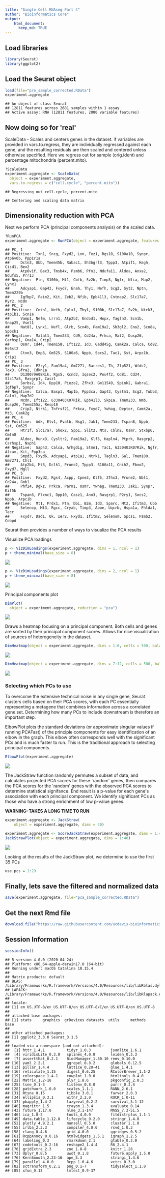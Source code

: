```yaml
---
title: "Single Cell RNAseq Part 4"
author: "Bioinformatics Core"
output:
    html_document:
      keep_md: TRUE
---
```


## Load libraries

```r
library(Seurat)
library(ggplot2)
```

## Load the Seurat object

```r
load(file="pre_sample_corrected.RData")
experiment.aggregate
```

```
## An object of class Seurat 
## 12811 features across 2681 samples within 1 assay 
## Active assay: RNA (12811 features, 2000 variable features)
```


## Now doing so for 'real'

ScaleData - Scales and centers genes in the dataset. If variables are provided in vars.to.regress, they are individually regressed against each gene, and the resulting residuals are then scaled and centered unless otherwise specified. Here we regress out for sample (orig.ident) and percentage mitochondria (percent.mito).


```r
?ScaleData
experiment.aggregate <- ScaleData(
  object = experiment.aggregate,
  vars.to.regress = c("cell.cycle", "percent.mito"))
```

```
## Regressing out cell.cycle, percent.mito
```

```
## Centering and scaling data matrix
```

## Dimensionality reduction with PCA

Next we perform PCA (principal components analysis) on the scaled data.  


```r
?RunPCA
experiment.aggregate <- RunPCA(object = experiment.aggregate, features = VariableFeatures(object = experiment.aggregate))
```

```
## PC_ 1 
## Positive:  Txn1, Sncg, Fxyd2, Lxn, Fez1, Rgs10, S100a10, Synpr, Atp6v0b, Ppp1r1a 
## 	   Dctn3, Ubb, Tmem45b, Rabac1, Sh3bgrl3, Tppp3, Atpif1, Hagh, Cisd1, Bex2 
## 	   Atp6v1f, Bex3, Tmsb4x, Psmb6, Pfn1, Ndufa11, Aldoa, Anxa2, Ndufs5, Prr13 
## Negative:  Ptn, S100b, Mt1, Cbfb, Sv2b, Timp3, Ngfr, Nfia, Map2, Lynx1 
## 	   Adcyap1, Gap43, Fxyd7, Enah, Thy1, Nefh, Scg2, Syt2, Nptn, Tmem229b 
## 	   Igfbp7, Faim2, Kit, Zeb2, Nfib, Epb41l3, Cntnap2, Slc17a7, Ryr2, Ncdn 
## PC_ 2 
## Positive:  Cntn1, Nefh, Cplx1, Thy1, S100b, Slc17a7, Sv2b, Ntrk3, Atp1b1, Scn1a 
## 	   Vamp1, Nefm, Lrrn1, Atp2b2, Endod1, Hopx, Tagln3, Scn1b, Snap25, Vsnl1 
## 	   Nat8l, Lynx1, Nefl, Glrb, Scn4b, Fam19a2, Sh3gl2, Eno2, Scn8a, Spock1 
## Negative:  Malat1, Tmem233, Cd9, Cd24a, Prkca, Mal2, Dusp26, Carhsp1, Gna14, Crip2 
## 	   Osmr, Cd44, Tmem158, Ift122, Id3, Gadd45g, Camk2a, Calca, Cd82, Hs6st2 
## 	   Ctxn3, Emp3, Gm525, S100a6, Nppb, Socs2, Tac1, Sst, Arpc1b, Crip1 
## PC_ 3 
## Positive:  P2ry1, Fam19a4, Gm7271, Rarres1, Th, Zfp521, Wfdc2, Tox3, Gfra2, Cdkn1a 
## 	   D130079A08Rik, Rgs5, Kcnd3, Iqsec2, Pou4f2, Cd81, Cd34, Slc17a8, Rasgrp1, Casz1 
## 	   Sorbs2, Id4, Dpp10, Piezo2, Zfhx3, Gm11549, Spink2, Gabra1, Igfbp7, Synpr 
## Negative:  Calca, Basp1, Map1b, Ppp3ca, Gap43, Cystm1, Scg2, Tubb3, Calm1, Map7d2 
## 	   Ncdn, Ift122, 6330403K07Rik, Epb41l3, Skp1a, Tmem233, Nmb, Dusp26, Tmem255a, Resp18 
## 	   Crip2, Ntrk1, Tnfrsf21, Prkca, Fxyd7, Ywhag, Deptor, Camk2a, Mt3, Camk2g 
## PC_ 4 
## Positive:  Adk, Etv1, Pvalb, Nsg1, Jak1, Tmem233, Tspan8, Nppb, Sst, Gm525 
## 	   Htr1f, Slc17a7, Shox2, Spp1, Slit2, Nts, Cbln2, Osmr, Stxbp6, Cmtm8 
## 	   Aldoc, Runx3, Cysltr2, Fam19a2, Klf5, Hapln4, Ptprk, Rasgrp2, Carhsp1, Nxph1 
## Negative:  Gap43, Calca, Arhgdig, Stmn1, Tac1, 6330403K07Rik, Ngfr, Alcam, Kit, Ppp3ca 
## 	   Smpd3, Fxyd6, Adcyap1, Atp1a1, Ntrk1, Tagln3, Gal, Tmem100, Gm7271, Chl1 
## 	   Atp2b4, Mt3, Dclk1, Prune2, Tppp3, S100a11, Cnih2, Fbxo2, Fxyd7, Mgll 
## PC_ 5 
## Positive:  Fxyd2, Rgs4, Acpp, Cpne3, Klf5, Zfhx3, Prune2, Nbl1, Cd24a, Gnb1 
## 	   Phf24, Dgkz, Prkca, Parm1, Osmr, Ywhag, Tmem233, Jak1, Synpr, Kif5b 
## 	   Tspan8, Plxnc1, Dpp10, Casz1, Ano3, Rasgrp1, P2ry1, Socs2, Nppb, Arpc1b 
## Negative:  Mt1, Prdx1, Ptn, Dbi, B2m, Id3, Sparc, Mt2, Ifitm3, Ubb 
## 	   Selenop, Mt3, Rgcc, Cryab, Timp3, Apoe, Uqcrb, Hspa1a, Phlda1, Tecr 
## 	   Fxyd7, Dad1, Qk, Ier2, Fxyd1, Ifitm2, Selenom, Spcs1, Psmb2, Cebpd
```

Seurat then provides a number of ways to visualize the PCA results

Visualize PCA loadings

```r
p <- VizDimLoadings(experiment.aggregate, dims = 1, ncol = 1)
p + theme_minimal(base_size = 8)
```

![](scRNA_Workshop-PART4_files/figure-html/unnamed-chunk-5-1.png)<!-- -->

```r
p <- VizDimLoadings(experiment.aggregate, dims = 2, ncol = 1)
p + theme_minimal(base_size = 8)
```

![](scRNA_Workshop-PART4_files/figure-html/unnamed-chunk-5-2.png)<!-- -->

Principal components plot

```r
DimPlot(
  object = experiment.aggregate, reduction = "pca")
```

![](scRNA_Workshop-PART4_files/figure-html/unnamed-chunk-6-1.png)<!-- -->

Draws a heatmap focusing on a principal component. Both cells and genes are sorted by their principal component scores. Allows for nice visualization of sources of heterogeneity in the dataset.


```r
DimHeatmap(object = experiment.aggregate, dims = 1:6, cells = 500, balanced = TRUE)
```

![](scRNA_Workshop-PART4_files/figure-html/unnamed-chunk-7-1.png)<!-- -->

```r
DimHeatmap(object = experiment.aggregate, dims = 7:12, cells = 500, balanced = TRUE)
```

![](scRNA_Workshop-PART4_files/figure-html/unnamed-chunk-7-2.png)<!-- -->

### Selecting which PCs to use
To overcome the extensive technical noise in any single gene, Seurat clusters cells based on their PCA scores, with each PC essentially representing a metagene that combines information across a correlated gene set. Determining how many PCs to include downstream is therefore an important step.

ElbowPlot plots the standard deviations (or approximate singular values if running PCAFast) of the principle components for easy identification of an elbow in the graph. This elbow often corresponds well with the significant PCs and is much faster to run.  This is the traditional approach to selecting principal components.


```r
ElbowPlot(experiment.aggregate)
```

![](scRNA_Workshop-PART4_files/figure-html/unnamed-chunk-8-1.png)<!-- -->

The JackStraw function randomly permutes a subset of data, and calculates projected PCA scores for these 'random' genes, then compares the PCA scores for the 'random' genes with the observed PCA scores to determine statistical signifance. End result is a p-value for each gene's association with each principal component. We identify significant PCs as those who have a strong enrichment of low p-value genes.

__WARNING: TAKES A LONG TIME TO RUN__

```r
experiment.aggregate <- JackStraw(
    object = experiment.aggregate, dims = 40)
```


```r
experiment.aggregate <- ScoreJackStraw(experiment.aggregate, dims = 1:40)
JackStrawPlot(object = experiment.aggregate, dims = 1:40)
```

![](scRNA_Workshop-PART4_files/figure-html/unnamed-chunk-10-1.png)<!-- -->

Looking at the results of the JackStraw plot, we determine to use the first 35 PCs

```r
use.pcs = 1:29
```

## Finally, lets save the filtered and normalized data

```r
save(experiment.aggregate, file="pca_sample_corrected.RData")
```

## Get the next Rmd file

```r
download.file("https://raw.githubusercontent.com/ucdavis-bioinformatics-training/2019-single-cell-RNA-sequencing-Workshop-UCD_UCSF/master/scrnaseq_analysis/scRNA_Workshop-PART5.Rmd", "scRNA_Workshop-PART5.Rmd")
```

## Session Information

```r
sessionInfo()
```

```
## R version 4.0.0 (2020-04-24)
## Platform: x86_64-apple-darwin17.0 (64-bit)
## Running under: macOS Catalina 10.15.4
## 
## Matrix products: default
## BLAS:   /Library/Frameworks/R.framework/Versions/4.0/Resources/lib/libRblas.dylib
## LAPACK: /Library/Frameworks/R.framework/Versions/4.0/Resources/lib/libRlapack.dylib
## 
## locale:
## [1] en_US.UTF-8/en_US.UTF-8/en_US.UTF-8/C/en_US.UTF-8/en_US.UTF-8
## 
## attached base packages:
## [1] stats     graphics  grDevices datasets  utils     methods   base     
## 
## other attached packages:
## [1] ggplot2_3.3.0 Seurat_3.1.5 
## 
## loaded via a namespace (and not attached):
##  [1] httr_1.4.1          tidyr_1.0.3         jsonlite_1.6.1     
##  [4] viridisLite_0.3.0   splines_4.0.0       leiden_0.3.3       
##  [7] assertthat_0.2.1    BiocManager_1.30.10 renv_0.10.0        
## [10] yaml_2.2.1          ggrepel_0.8.2       globals_0.12.5     
## [13] pillar_1.4.4        lattice_0.20-41     glue_1.4.1         
## [16] reticulate_1.15     digest_0.6.25       RColorBrewer_1.1-2 
## [19] colorspace_1.4-1    cowplot_1.0.0       htmltools_0.4.0    
## [22] Matrix_1.2-18       plyr_1.8.6          pkgconfig_2.0.3    
## [25] tsne_0.1-3          listenv_0.8.0       purrr_0.3.4        
## [28] patchwork_1.0.0     scales_1.1.1        RANN_2.6.1         
## [31] Rtsne_0.15          tibble_3.0.1        farver_2.0.3       
## [34] ellipsis_0.3.1      withr_2.2.0         ROCR_1.0-11        
## [37] pbapply_1.4-2       lazyeval_0.2.2      survival_3.1-12    
## [40] magrittr_1.5        crayon_1.3.4        evaluate_0.14      
## [43] future_1.17.0       nlme_3.1-147        MASS_7.3-51.5      
## [46] ica_1.0-2           tools_4.0.0         fitdistrplus_1.1-1 
## [49] data.table_1.12.8   lifecycle_0.2.0     stringr_1.4.0      
## [52] plotly_4.9.2.1      munsell_0.5.0       cluster_2.1.0      
## [55] irlba_2.3.3         compiler_4.0.0      rsvd_1.0.3         
## [58] rlang_0.4.6         grid_4.0.0          ggridges_0.5.2     
## [61] RcppAnnoy_0.0.16    htmlwidgets_1.5.1   igraph_1.2.5       
## [64] labeling_0.3        rmarkdown_2.1       gtable_0.3.0       
## [67] codetools_0.2-16    reshape2_1.4.4      R6_2.4.1           
## [70] gridExtra_2.3       zoo_1.8-8           knitr_1.28         
## [73] dplyr_0.8.5         uwot_0.1.8          future.apply_1.5.0 
## [76] KernSmooth_2.23-16  ape_5.3             stringi_1.4.6      
## [79] parallel_4.0.0      Rcpp_1.0.4.6        vctrs_0.3.0        
## [82] sctransform_0.2.1   png_0.1-7           tidyselect_1.1.0   
## [85] xfun_0.13           lmtest_0.9-37
```
